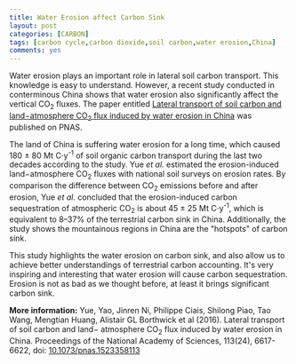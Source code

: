 ```yaml
---
title: Water Erosion affect Carbon Sink
layout: post
categories: [CARBON]
tags: [carbon cycle,carbon dioxide,soil carbon,water erosion,China]
comments: yes
---
```



Water erosion plays an important role in lateral soil carbon transport. This knowledge is easy to understand. However, a recent study conducted in conterminous China shows that water erosion also significantly affect the vertical CO<sub>2</sub> fluxes. The paper entitled [Lateral transport of soil carbon and land−atmosphere CO<sub>2</sub> flux induced by water erosion in China](http://www.pnas.org/content/113/24/6617.short) was published on PNAS.

The land of China is suffering water erosion for a long time, which caused 180 ± 80 Mt C⋅y<sup>-1</sup> of soil organic carbon transport during the last two decades according to the study. Yue *et al.*  estimated the erosion-induced land−atmosphere CO<sub>2</sub> fluxes with national soil surveys on erosion rates. By comparison the difference between CO<sub>2</sub> emissions before and after erosion, Yue *et al.*  concluded that the erosion-induced carbon sequestration of atmospheric CO<sub>2</sub> is about 45 ± 25 Mt C⋅y<sup>-1</sup>, which is equivalent to 8–37% of the terrestrial carbon sink in China. Additionally, the study shows the mountainous regions in China are the "hotspots" of carbon sink. 

This study highlights the water erosion on carbon sink, and also allow us to achieve better understandings of terrestrial carbon accounting. It's very inspiring and interesting that water erosion will cause carbon sequestration. Erosion is not as bad as we thought before, at least it brings significant carbon sink.

**More information:** Yue, Yao, Jinren Ni, Philippe Ciais, Shilong Piao, Tao Wang, Mengtian Huang, Alistair GL Borthwick et al (2016). Lateral transport of soil carbon and land− atmosphere CO<sub>2</sub> flux induced by water erosion in China. Proceedings of the National Academy of Sciences, 113(24), 6617-6622, doi: [10.1073/pnas.1523358113](http://www.pnas.org/content/113/24/6617.abstract)